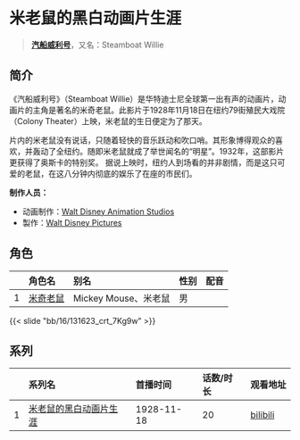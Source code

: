 # 米老鼠的黑白动画片生涯


> <u>**[汽船威利号](https://bgm.tv/subject/113650)**</u>，又名：Steamboat Willie

## 简介

《汽船威利号》（Steamboat Willie）是华特迪士尼全球第一出有声的动画片，动画片的主角是著名的米奇老鼠。此影片于1928年11月18日在纽约79街殖民大戏院（Colony Theater）上映，米老鼠的生日便定为了那天。

片内的米老鼠没有说话，只随着轻快的音乐跃动和吹口哨。其形象博得观众的喜欢，并轰动了全纽约。随即米老鼠就成了举世闻名的“明星”。1932年，这部影片更获得了奥斯卡的特别奖。 据说上映时，纽约人到场看的并非剧情，而是这只可爱的老鼠，在这八分钟内彻底的娱乐了在座的市民们。


**制作人员：**
- 动画制作：[Walt Disney Animation Studios](https://bgm.tv/person/13956)
- 製作：[Walt Disney Pictures](https://bgm.tv/person/6816)

## 角色

|     |   角色名   |   别名  | 性别 |  配音  |
|:--- |:------  |:----      |:---  |:--   |
| 1 | [米奇老鼠](https://bgm.tv/character/131623) | Mickey Mouse、米老鼠 | 男 |  |

{{< slide "bb/16/131623_crt_7Kg9w" >}}

## 系列

|     |   系列名   |   首播时间  | 话数/时长  | 观看地址 |
|:---  |:------    |:----      |:---       |:---  |
| 1 |[米老鼠的黑白动画片生涯](https://bgm.tv/subject/113650)| 1928-11-18 | 20 | [bilibili](https://www.bilibili.com/bangumi/play/ss2840)  |



